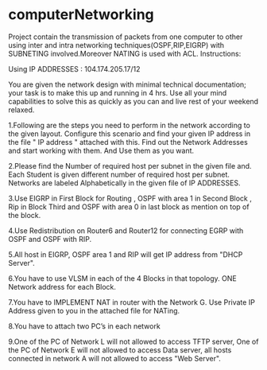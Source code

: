 # computerNetworking
 Project contain the transmission of packets from one computer to other using inter and intra networking techniques(OSPF,RIP,EIGRP) with SUBNETING involved.Moreover NATING is used with ACL.
Instructions:

Using IP ADDRESSES : 104.174.205.17/12


You are given the network design with minimal technical documentation; your task is to make this up and running in 4 hrs. Use all your mind capabilities to solve this as quickly as you can and live rest of your weekend relaxed.


1.Following are the steps you need to perform in the network according to the given layout. Configure this scenario and find your given IP address in the file " IP address " attached with this. Find out the Network Addresses and start working with them. And Use them as you want.


2.Please find the Number of required host per subnet in the given file and. Each Student is given different number of required host per subnet. Networks are labeled Alphabetically in the given file of IP ADDRESSES.


3.Use EIGRP in First Block for Routing , OSPF with area 1 in Second Block , Rip in Block Third and OSPF with area 0 in last block as mention on top of the block.


4.Use Redistribution on Router6 and Router12 for connecting EGRP with OSPF and OSPF with RIP.


5.All host in EIGRP, OSPF area 1 and RIP will get IP address from "DHCP Server".


6.You have to use VLSM in each of the 4 Blocks in that topology. ONE Network address for each Block.


7.You have to IMPLEMENT NAT in router with the Network G. Use Private IP Address given to you in the attached file for NATing.


8.You have to attach two PC’s in each network


9.One of the PC of Network L will not allowed to access TFTP server, One of the PC of Network E will not allowed to access Data server, all hosts connected in network A will not allowed to access "Web Server".
